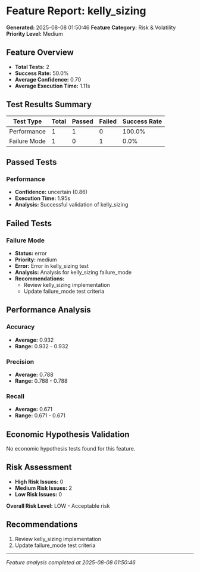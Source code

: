# Feature Report: kelly_sizing

**Generated:** 2025-08-08 01:50:46
**Feature Category:** Risk & Volatility
**Priority Level:** Medium

## Feature Overview

- **Total Tests:** 2
- **Success Rate:** 50.0%
- **Average Confidence:** 0.70
- **Average Execution Time:** 1.11s

## Test Results Summary

| Test Type | Total | Passed | Failed | Success Rate |
|-----------|-------|--------|--------|--------------|
| Performance | 1 | 1 | 0 | 100.0% |
| Failure Mode | 1 | 0 | 1 | 0.0% |

## Passed Tests

### Performance
- **Confidence:** uncertain (0.86)
- **Execution Time:** 1.95s
- **Analysis:** Successful validation of kelly_sizing


## Failed Tests

### Failure Mode
- **Status:** error
- **Priority:** medium
- **Error:** Error in kelly_sizing test
- **Analysis:** Analysis for kelly_sizing failure_mode
- **Recommendations:**
  - Review kelly_sizing implementation
  - Update failure_mode test criteria


##  Performance Analysis

### Accuracy
- **Average:** 0.932
- **Range:** 0.932 - 0.932

### Precision
- **Average:** 0.788
- **Range:** 0.788 - 0.788

### Recall
- **Average:** 0.671
- **Range:** 0.671 - 0.671


##  Economic Hypothesis Validation

No economic hypothesis tests found for this feature.

## Risk Assessment

- **High Risk Issues:** 0
- **Medium Risk Issues:** 2
- **Low Risk Issues:** 0

**Overall Risk Level:** LOW - Acceptable risk

##  Recommendations

1. Review kelly_sizing implementation
2. Update failure_mode test criteria

---
*Feature analysis completed at 2025-08-08 01:50:46*
